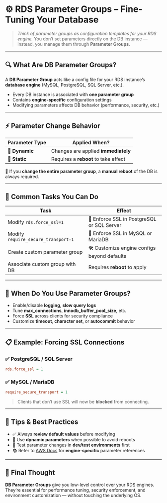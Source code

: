 # ⚙️ **RDS Parameter Groups – Fine-Tuning Your Database**

> _Think of parameter groups as configuration templates for your RDS engine._
> You don’t set parameters directly on the DB instance — instead, you manage them through **Parameter Groups**.

---

## 🔍 **What Are DB Parameter Groups?**

A **DB Parameter Group** acts like a config file for your RDS instance’s **database engine** (MySQL, PostgreSQL, SQL Server, etc.).

- Every DB instance is associated with **one parameter group**
- Contains **engine-specific** configuration settings
- Modifying parameters affects DB behavior (performance, security, etc.)

---

## ⚡ **Parameter Change Behavior**

| Parameter Type | Applied When?                        |
| -------------- | ------------------------------------ |
| 🔄 **Dynamic** | Changes are applied **immediately**  |
| 🧱 **Static**  | Requires a **reboot** to take effect |

📝 If you **change the entire parameter group**, a **manual reboot** of the DB is always required.

---

## 🧰 **Common Tasks You Can Do**

| Task                                | Effect                                      |
| ----------------------------------- | ------------------------------------------- |
| Modify `rds.force_ssl=1`            | 🔐 Enforce SSL in PostgreSQL or SQL Server  |
| Modify `require_secure_transport=1` | 🔐 Enforce SSL in MySQL or MariaDB          |
| Create custom parameter group       | 🛠️ Customize engine configs beyond defaults |
| Associate custom group with DB      | Requires **reboot** to apply                |

---

## 🧠 **When Do You Use Parameter Groups?**

- Enable/disable **logging**, **slow query logs**
- Tune **max_connections**, **innodb_buffer_pool_size**, etc.
- Force **SSL** across clients for security compliance
- Customize **timeout**, **character set**, or **autocommit** behavior

---

## 📋 **Example: Forcing SSL Connections**

### ✅ PostgreSQL / SQL Server

```ini
rds.force_ssl = 1
```

### ✅ MySQL / MariaDB

```ini
require_secure_transport = 1
```

> Clients that don’t use SSL will now be **blocked** from connecting.

---

## 📌 **Tips & Best Practices**

- ✅ Always **review default values** before modifying
- 🔄 Use **dynamic parameters** when possible to avoid reboots
- 🧪 Test parameter changes in **dev/test environments** first
- 📚 Refer to [AWS Docs](https://docs.aws.amazon.com/) for **engine-specific** parameter references

---

## 🚀 Final Thought

**DB Parameter Groups** give you low-level control over your RDS engines.
They’re essential for performance tuning, security enforcement, and environment customization — without touching the underlying OS.
